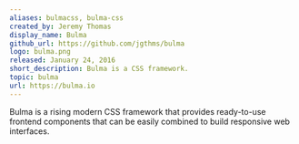 ```yaml
---
aliases: bulmacss, bulma-css
created_by: Jeremy Thomas
display_name: Bulma
github_url: https://github.com/jgthms/bulma
logo: bulma.png
released: January 24, 2016
short_description: Bulma is a CSS framework.
topic: bulma
url: https://bulma.io
---
```

Bulma is a rising modern CSS framework that provides ready-to-use frontend components that can be easily combined to build responsive web interfaces.
